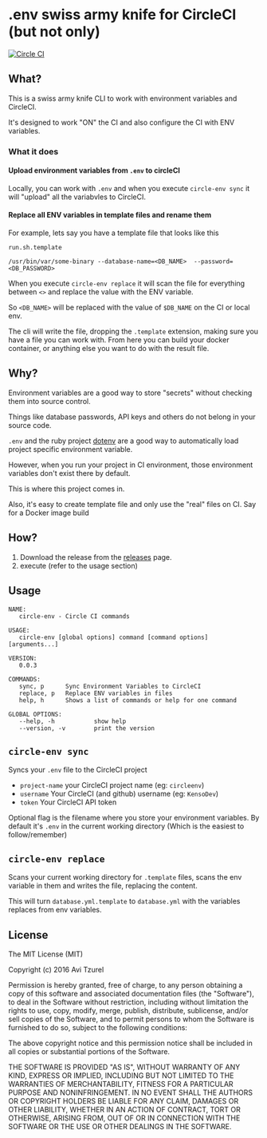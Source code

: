 # .env swiss army knife for CircleCI (but not only)

[![Circle CI](https://circleci.com/gh/KensoDev/circle-env/tree/master.svg?style=svg)](https://circleci.com/gh/KensoDev/circle-env/tree/master)

## What?

This is a swiss army knife CLI to work with environment variables and CircleCI.

It's designed to work "ON" the CI and also configure the CI with ENV variables.

### What it does

#### Upload environment variables from `.env` to circleCI

Locally, you can work with `.env` and when you execute `circle-env sync` it will "upload" all the variabvles to CircleCI.

#### Replace all ENV variables in template files and rename them

For example, lets say you have a template file that looks like this

`run.sh.template`

```
/usr/bin/var/some-binary --database-name=<DB_NAME>  --password=<DB_PASSWORD>
```

When you execute `circle-env replace` it will scan the file for everything between `<>` and replace the value with the ENV variable.

So `<DB_NAME>` will be replaced with the value of `$DB_NAME` on the CI or local env.

The cli will write the file, dropping the `.template` extension, making sure you have a file you can work with. From here you can build your docker container, or anything else you want to do with the result file.

## Why?

Environment variables are a good way to store "secrets" without checking them
into source control.

Things like database passwords, API keys and others do not belong in your
source code.

`.env` and the ruby project [dotenv](https://github.com/bkeepers/dotenv) are a
good way to automatically load project specific environment variable.

However, when you run your project in CI environment, those environment
variables don't exist there by default.

This is where this project comes in.

Also, it's easy to create template file and only use the "real" files on CI. Say for a Docker image build

## How?

1. Download the release from the [releases](https://github.com/KensoDev/circleenv/releases) page.
2. execute (refer to the usage section)

## Usage

```
NAME:
   circle-env - Circle CI commands

USAGE:
   circle-env [global options] command [command options] [arguments...]

VERSION:
   0.0.3

COMMANDS:
   sync, p      Sync Environment Variables to CircleCI
   replace, p   Replace ENV variables in files
   help, h      Shows a list of commands or help for one command

GLOBAL OPTIONS:
   --help, -h           show help
   --version, -v        print the version

```

## `circle-env sync`

Syncs your `.env` file to the CircleCI project

* `project-name` your CircleCI project name (eg: `circleenv`)
* `username` Your CircleCI (and github) username (eg: `KensoDev`)
* `token` Your CircleCI API token

Optional flag is the filename where you store your environment variables. By
default it's `.env` in the current working directory (Which is the easiest to
follow/remember)

## `circle-env replace`

Scans your current working directory for `.template` files, scans the env variable in them and writes the file, replacing the content.

This will turn `database.yml.template` to `database.yml` with the variables replaces from env variables.

## License

The MIT License (MIT)

Copyright (c) 2016 Avi Tzurel

Permission is hereby granted, free of charge, to any person obtaining a copy
of this software and associated documentation files (the "Software"), to deal
in the Software without restriction, including without limitation the rights
to use, copy, modify, merge, publish, distribute, sublicense, and/or sell
copies of the Software, and to permit persons to whom the Software is
furnished to do so, subject to the following conditions:

The above copyright notice and this permission notice shall be included in all
copies or substantial portions of the Software.

THE SOFTWARE IS PROVIDED "AS IS", WITHOUT WARRANTY OF ANY KIND, EXPRESS OR
IMPLIED, INCLUDING BUT NOT LIMITED TO THE WARRANTIES OF MERCHANTABILITY,
FITNESS FOR A PARTICULAR PURPOSE AND NONINFRINGEMENT. IN NO EVENT SHALL THE
AUTHORS OR COPYRIGHT HOLDERS BE LIABLE FOR ANY CLAIM, DAMAGES OR OTHER
LIABILITY, WHETHER IN AN ACTION OF CONTRACT, TORT OR OTHERWISE, ARISING FROM,
OUT OF OR IN CONNECTION WITH THE SOFTWARE OR THE USE OR OTHER DEALINGS IN THE
SOFTWARE.